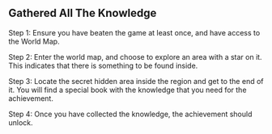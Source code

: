 ## Gathered All The Knowledge

Step 1: Ensure you have beaten the game at least once, and have access to the World Map.

Step 2: Enter the world map, and choose to explore an area with a star on it. This indicates that there is something to be found inside.

Step 3: Locate the secret hidden area inside the region and get to the end of it. You will find a special book with the knowledge that you need for the achievement.

Step 4: Once you have collected the knowledge, the achievement should unlock.
